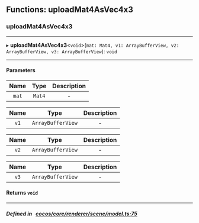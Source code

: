 ## Functions: uploadMat4AsVec4x3

### uploadMat4AsVec4x3


___
▸ **uploadMat4AsVec4x3**<`void`\>(`mat: Mat4, v1: ArrayBufferView, v2: ArrayBufferView, v3: ArrayBufferView`): `void`
___


#### Parameters

| Name | Type | Description |
| :------: | :------: | :------: |
| `mat` | `Mat4` | - |

| Name | Type | Description |
| :------: | :------: | :------: |
| `v1` | `ArrayBufferView` | - |

| Name | Type | Description |
| :------: | :------: | :------: |
| `v2` | `ArrayBufferView` | - |

| Name | Type | Description |
| :------: | :------: | :------: |
| `v3` | `ArrayBufferView` | - |


#### Returns `void` 
___


##### Defined in &nbsp;   [cocos/core/renderer/scene/model.ts:75](https://github.com/cocos-creator/engine/blob/c7bf6b8a9/cocos/core/renderer/scene/model.ts#L75)&nbsp;

